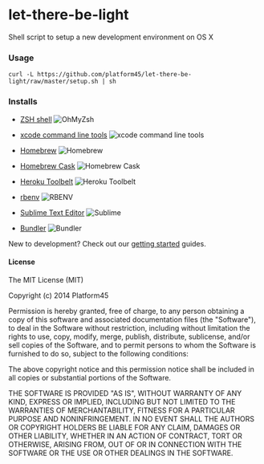 let-there-be-light
==================

Shell script to setup a new development environment on OS X

### Usage

```
curl -L https://github.com/platform45/let-there-be-light/raw/master/setup.sh | sh
```

### Installs
 
 - [ZSH shell](http://ohmyz.sh)
   ![OhMyZsh](http://imgur.com/1C0HBho.png)

 - [xcode command line tools](https://developer.apple.com/xcode/downloads/)
   ![xcode command line tools](http://imgur.com/QwdA7qw.png)

 - [Homebrew](http://brew.sh/)
   ![Homebrew](http://imgur.com/5eDVCBm.png) 
 
 - [Homebrew Cask](http://caskroom.io/)
   ![Homebrew Cask](http://imgur.com/HmdSJiv.png) 
 
 - [Heroku Toolbelt](https://toolbelt.heroku.com/)
   ![Heroku Toolbelt](http://imgur.com/9ckVLdH.png) 
 
 - [rbenv](http://rbenv.org)
   ![RBENV](http://i.imgur.com/1ECyXFN.png)

 - [Sublime Text Editor](http://www.sublimetext.com/)
   ![Sublime](http://imgur.com/0EWCalY.png) 
 
 - [Bundler](http://bundler.io/)
   ![Bundler](http://imgur.com/VKs0eUr.png)
 

New to development? Check out our [getting started](https://github.com/platform45/wiki) guides.

#### License 

The MIT License (MIT)

Copyright (c) 2014 Platform45

Permission is hereby granted, free of charge, to any person obtaining a copy
of this software and associated documentation files (the "Software"), to deal
in the Software without restriction, including without limitation the rights
to use, copy, modify, merge, publish, distribute, sublicense, and/or sell
copies of the Software, and to permit persons to whom the Software is
furnished to do so, subject to the following conditions:

The above copyright notice and this permission notice shall be included in all
copies or substantial portions of the Software.

THE SOFTWARE IS PROVIDED "AS IS", WITHOUT WARRANTY OF ANY KIND, EXPRESS OR
IMPLIED, INCLUDING BUT NOT LIMITED TO THE WARRANTIES OF MERCHANTABILITY,
FITNESS FOR A PARTICULAR PURPOSE AND NONINFRINGEMENT. IN NO EVENT SHALL THE
AUTHORS OR COPYRIGHT HOLDERS BE LIABLE FOR ANY CLAIM, DAMAGES OR OTHER
LIABILITY, WHETHER IN AN ACTION OF CONTRACT, TORT OR OTHERWISE, ARISING FROM,
OUT OF OR IN CONNECTION WITH THE SOFTWARE OR THE USE OR OTHER DEALINGS IN THE
SOFTWARE.
